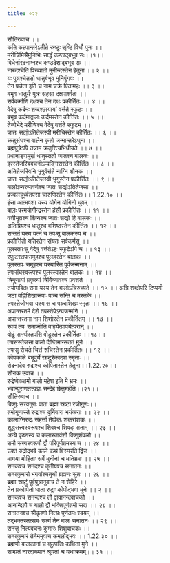 ```yaml
---
title: ०२२

---
```

सौतिरुवाच ।।  
कति कल्पान्तरेऽतीते स्रष्टुः सृष्टि विधौ पुनः ।।  
मरीचिमिश्रैमुनिभिः सार्द्धं कण्ठाद्बभूव सः।।१।।  
विधेर्नारदनाम्नश्च कण्ठदेशाद्बभूव सः ।।  
नारदश्चेति विख्यातो मुनीन्दस्तेन हेतुना ।। २ ।।  
यः पुत्रश्चेतसो धातुर्बभूव मुनिपुंगवः ।।  
तेन प्रचेता इति च नाम चक्रे पितामहः ।। ३ ।।  
बभूव धातुर्यः पुत्रः सहसा दक्षपार्श्वतः ।।  
सर्वकर्माणि दक्षश्च तेन दक्षः प्रकीर्तितः ।। ४ ।।  
वेदेषु कर्दमः शब्दश्छायायां वर्त्तते स्फुटः ।।  
बभूव कर्दमाद्वालः कर्दमस्तेन कीर्त्तितः ।। ५ ।।  
तेजोभेदे मरीचिश्च वेदेषु वर्त्तते स्फुटम् ।।  
जातः सद्योऽतितेजस्वी मरीचिस्तेन कीर्तितः ।। ६ ।।  
क्रतुसंघश्च बालेन कृतो जन्मान्तरेऽधुना ।।  
ब्रह्मपुत्रेऽपि तन्नाम क्रतुरित्यभिधीयते ।। ७ ।।  
प्रधानाङ्गमुखं धातुस्ततो जातश्च बालकः ।।  
इरस्तेजस्विवचनोऽप्यङ्गिरास्तेन कीर्त्तितः ।। ८ ।।  
अतितेजस्विनि भृगुर्वर्त्तते नाग्नि शौनक ।।  
जातः सद्योऽतितेजस्वी भृगुस्तेन प्रकीर्त्तितः ।। ९ ।।  
बालोऽप्यरुणवर्णश्च जातः सद्योऽतितेजसा ।।  
प्रज्वलन्नूर्ध्वतपसा चारुणिस्तेन कीर्त्तितः।। 1.22.१० ।।  
हंसा आत्मवशा यस्य योगेन योगिनो धुवम् ।।  
बालः परमयोगीन्द्रस्तेन हंसी प्रकीर्त्तितः ।। ११ ।।  
वशीभूतश्च शिष्यश्च जातः सद्यो हि बालकः ।।  
अतिप्रियश्च धातुश्च वशिष्ठस्तेन कीर्त्तितः ।। १२ ।।  
सन्ततं यस्य यत्नं च तपःसु बालकस्य च ।।  
प्रकीर्त्तितो यतिस्तेन संयतः सर्वकर्मसु ।।  
पुलस्तपःसु वेदेषु वर्त्ततेऽहः स्फुटेऽपि च ।। १३ ।।  
स्फुटस्तपःसमूहश्च पुलहस्तेन बालकः ।।  
पुलस्तपः समूहश्च यस्यास्ति पूर्वजन्मनाम् ।।  
तपःसंघस्वरूपश्च पुलस्त्यस्तेन बालकः ।। १४ ।।  
त्रिगुणायां प्रकृत्यां त्रिर्विष्णावश्च प्रवर्त्तते ।।  
तयोभक्तिः समा यस्य तेन बालोऽत्रिरुच्यते ।। १५ ।। अत्रि शब्दोपरि टिप्पणी  
जटा वह्निशिखारूपाः पञ्च सन्ति च मस्तके ।।  
तपस्तेजोभवा यस्य स च पञ्चशिखः स्मृतः ।। १६ ।।  
अपान्तरतमे देशे तपस्तेपेऽन्यजन्मनि ।।  
अपान्तरतमा नाम शिशोस्तेन प्रकीर्तितम् ।। १७ ।।  
स्वयं तपः समाप्नोति वाहयेत्प्रापयेत्परान् ।।  
वोढुं समर्थस्तपसि वोढुस्तेन प्रकीर्तितः ।।१८।।  
तपसस्तेजसा बालो दीप्तिमान्सततं मुने ।।  
तपःसु रोचते चित्तं रुचिस्तेन प्रकीर्तितः ।। १९ ।।  
कोपकाले बभूवुर्ये स्रष्टुरेकादश स्मृताः ।।  
रोदनादेव रुद्राश्च कोपितास्तेन हेतुना।।1.22.२०।।  
शौनक उवाच ।।  
रुद्रेष्वेकतमो बालो महेश इति मे भ्रमः ।।  
भवान्पुराणतत्त्वज्ञः सन्देहं छेत्तुमर्हति।।२१।।  
सौतिरुवाच ।।  
विष्णुः सत्त्वगुणः पाता ब्रह्मा स्रष्टा रजोगुणः।।  
तमोगुणास्ते रुद्राश्च दुर्निवारा भयंकराः ।। २२ ।।  
कालाग्निरुद्रः संहर्त्ता तेष्वेकः शंकरांशकः ।।  
शुद्धसत्त्वस्वरूपश्च शिवश्च शिवदः सताम् ।। २३ ।।  
अन्ये कृष्णस्य च कलास्तावंशौ विष्णुशंकरौ ।।  
समौ सत्त्वस्वरूपौ द्वौ परिपूर्णतमस्य च ।। २४ ।।  
उक्तं रुद्रोद्भवे काले कथं विस्मरति द्विज ।।  
मायया मोहिताः सर्वे मुनीनां च मतिभ्रमः ।। २५ ।।  
सनकश्च सनंदश्च तृतीयश्च सनातनः ।।  
सनत्कुमारो भगवांश्चतुर्थो ब्रह्मणः सुतः ।। २६ ।।  
ब्रह्मा स्रष्टुं पूर्वपु्त्रानुवाच ते न सेहिरे ।।  
तेन प्रकोपितो धाता रुद्राः कोपोद्भवा मुने ।। २ ।।  
सनकश्च सनन्दश्च तौ द्वावानन्दवाचकौ ।।  
आनन्दितौ च बालौ द्वौ भक्तिपूर्णतमौ सदा ।। २८ ।।  
सनातनश्च श्रीकृष्णो नित्यः पूर्णतमः स्वयम् ।।  
तद्भक्तस्तत्समः सत्यं तेन बालः सनातनः ।। २९ ।।  
सनत्तु नित्यवचनः कुमारः शिशुवाचकः ।।  
सनत्कुमारं तेनेममुवाच कमलोद्भवः ।। 1.22.३० ।।  
ब्रह्मणो बालकानां च व्युत्पत्तिः कथिता मुने ।।  
साम्प्रतं नारदाख्यानं श्रूयतां च यथाक्रमम्।। ३१ ।।